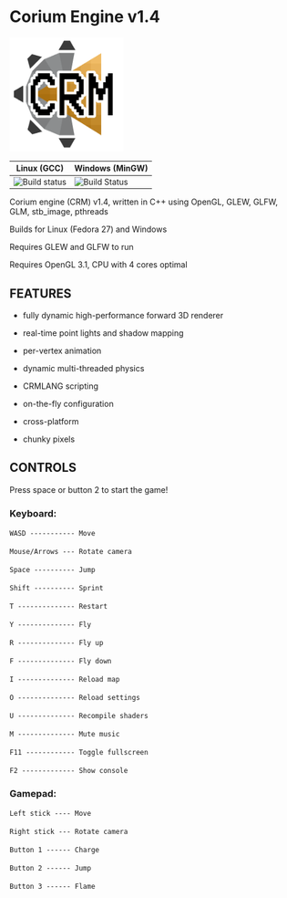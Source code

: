 # Corium Engine v1.4

<img src="https://raw.githubusercontent.com/Ronin748/Corium/master/gfx/misc/CRM_logo.png" width="200" height="200">

| Linux (GCC)  | Windows (MinGW) |
|-------------------------|-----------------|
| ![Build status](https://ci.appveyor.com/api/projects/status/809xi9ukwo7sgsip?svg=true) | ![Build Status](https://ci.appveyor.com/api/projects/status/809xi9ukwo7sgsip?svg=true) |

Corium engine (CRM) v1.4, written in C++ using OpenGL,
GLEW, GLFW, GLM, stb_image, pthreads

Builds for Linux (Fedora 27) and Windows

Requires GLEW and GLFW to run

Requires OpenGL 3.1, CPU with 4 cores optimal

## FEATURES

- fully dynamic high-performance forward 3D renderer

- real-time point lights and shadow mapping

- per-vertex animation

- dynamic multi-threaded physics

- CRMLANG scripting

- on-the-fly configuration

- cross-platform

- chunky pixels

## CONTROLS

Press space or button 2 to start the game!

### Keyboard:

```
WASD ----------- Move

Mouse/Arrows --- Rotate camera

Space ---------- Jump

Shift ---------- Sprint

T -------------- Restart

Y -------------- Fly

R -------------- Fly up

F -------------- Fly down

I -------------- Reload map

O -------------- Reload settings

U -------------- Recompile shaders

M -------------- Mute music

F11 ------------ Toggle fullscreen

F2 ------------- Show console
```

### Gamepad:

```
Left stick ---- Move

Right stick --- Rotate camera

Button 1 ------ Charge

Button 2 ------ Jump

Button 3 ------ Flame
```
